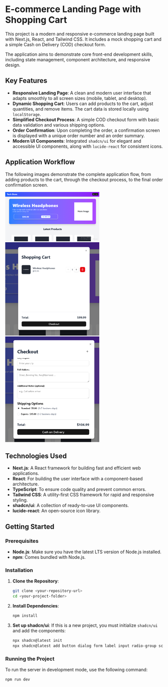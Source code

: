 # E-commerce Landing Page with Shopping Cart

This project is a modern and responsive e-commerce landing page built with Next.js, React, and Tailwind CSS. It includes a mock shopping cart and a simple Cash on Delivery (COD) checkout form.

The application aims to demonstrate core front-end development skills, including state management, component architecture, and responsive design.

## Key Features

* **Responsive Landing Page**: A clean and modern user interface that adapts smoothly to all screen sizes (mobile, tablet, and desktop).
* **Dynamic Shopping Cart**: Users can add products to the cart, adjust quantities, and remove items. The cart data is stored locally using `localStorage`.
* **Simplified Checkout Process**: A simple COD checkout form with basic data validation and various shipping options.
* **Order Confirmation**: Upon completing the order, a confirmation screen is displayed with a unique order number and an order summary.
* **Modern UI Components**: Integrated `shadcn/ui` for elegant and accessible UI components, along with `lucide-react` for consistent icons.

## Application Workflow

The following images demonstrate the complete application flow, from adding products to the cart, through the checkout process, to the final order confirmation screen.

<img src="./public/Capture2.PNG" alt="E-commerce landing page" width="300" loading="lazy"/> <img src="./public/Capture3.PNG" alt="Shopping cart dialog" width="300" loading="lazy"/> <img src="./public/Capture4.PNG" alt="Checkout form dialog" width="300" loading="lazy"/>

## Technologies Used

* **Next.js**: A React framework for building fast and efficient web applications.
* **React**: For building the user interface with a component-based architecture.
* **TypeScript**: To ensure code quality and prevent common errors.
* **Tailwind CSS**: A utility-first CSS framework for rapid and responsive styling.
* **shadcn/ui**: A collection of ready-to-use UI components.
* **lucide-react**: An open-source icon library.

## Getting Started

### Prerequisites

* **Node.js**: Make sure you have the latest LTS version of Node.js installed.
* **npm**: Comes bundled with Node.js.

### Installation

1.  **Clone the Repository**:
    ```bash
    git clone <your-repository-url>
    cd <your-project-folder>
    ```
2.  **Install Dependencies**:
    ```bash
    npm install
    ```
3.  **Set up shadcn/ui**:
    If this is a new project, you must initialize `shadcn/ui` and add the components:
    ```bash
    npx shadcn@latest init
    npx shadcn@latest add button dialog form label input radio-group scroll-area textarea
    ```

### Running the Project

To run the server in development mode, use the following command:
```bash
npm run dev